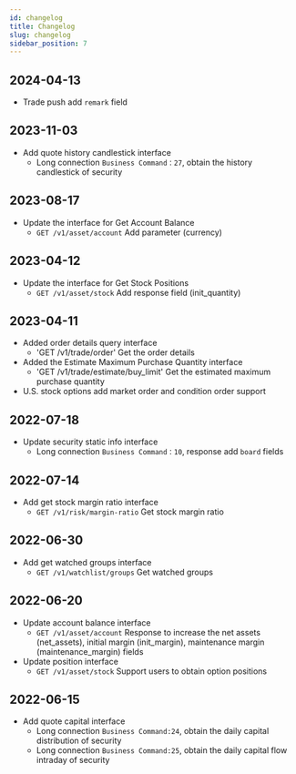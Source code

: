 ```yaml
---
id: changelog
title: Changelog
slug: changelog
sidebar_position: 7
---
```


## 2024-04-13

- Trade push add `remark` field

## 2023-11-03

- Add quote history candlestick interface
  - Long connection `Business Command：27`, obtain the history candlestick of security

## 2023-08-17

- Update the interface for Get Account Balance
  - `GET /v1/asset/account` Add parameter (currency)

## 2023-04-12

- Update the interface for Get Stock Positions
  - `GET /v1/asset/stock` Add response field (init_quantity)

## 2023-04-11

- Added order details query interface
  - 'GET /v1/trade/order' Get the order details
- Added the Estimate Maximum Purchase Quantity interface
  - 'GET /v1/trade/estimate/buy_limit' Get the estimated maximum purchase quantity
- U.S. stock options add market order and condition order support

## 2022-07-18

- Update security static info interface
  - Long connection `Business Command：10`, response add `board` fields

## 2022-07-14

- Add get stock margin ratio interface
  - `GET /v1/risk/margin-ratio` Get stock margin ratio

## 2022-06-30

- Add get watched groups interface
  - `GET /v1/watchlist/groups` Get watched groups

## 2022-06-20

- Update account balance interface
  - `GET /v1/asset/account` Response to increase the net assets (net_assets), initial margin (init_margin), maintenance margin (maintenance_margin) fields
- Update position interface
  - `GET /v1/asset/stock` Support users to obtain option positions

## 2022-06-15

- Add quote capital interface
  - Long connection `Business Command:24`, obtain the daily capital distribution of security
  - Long connection `Business Command:25`, obtain the daily capital flow intraday of security
